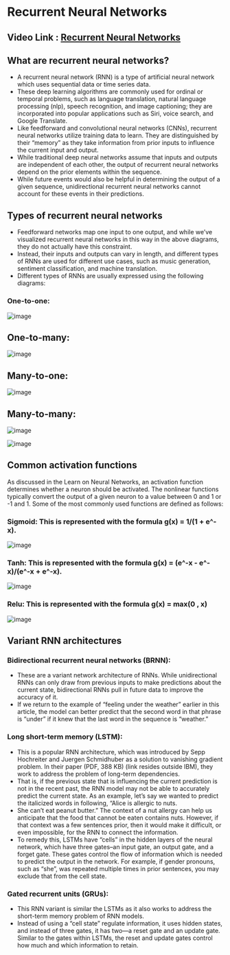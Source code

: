 # Recurrent Neural Networks

## Video Link : [Recurrent Neural Networks](https://drive.google.com/file/d/1IGLW3KoWXBC-4if3F37AMp1Ux0kVDxJH/view?usp=sharing)

## What are recurrent neural networks?

- A recurrent neural network (RNN) is a type of artificial neural network which uses sequential data or time series data. 
- These deep learning algorithms are commonly used for ordinal or temporal problems, such as language translation, natural language processing (nlp), speech recognition, and image captioning; they are incorporated into popular applications such as Siri, voice search, and Google Translate. 
- Like feedforward and convolutional neural networks (CNNs), recurrent neural networks utilize training data to learn. They are distinguished by their “memory” as they take information from prior inputs to influence the current input and output. 
- While traditional deep neural networks assume that inputs and outputs are independent of each other, the output of recurrent neural networks depend on the prior elements within the sequence. 
- While future events would also be helpful in determining the output of a given sequence, unidirectional recurrent neural networks cannot account for these events in their predictions.

## Types of recurrent neural networks

- Feedforward networks map one input to one output, and while we’ve visualized recurrent neural networks in this way in the above diagrams, they do not actually have this constraint.
- Instead, their inputs and outputs can vary in length, and different types of RNNs are used for different use cases, such as music generation, sentiment classification, and machine translation. 
- Different types of RNNs are usually expressed using the following diagrams:

### One-to-one:

![image](https://user-images.githubusercontent.com/63282184/143582054-bf37b36f-b55a-49bc-847b-1caa1a8793ba.png)

## One-to-many:

![image](https://user-images.githubusercontent.com/63282184/143582096-0379f22f-caae-490d-bc85-864b6a6a1277.png)

## Many-to-one:

![image](https://user-images.githubusercontent.com/63282184/143582128-4df29234-c889-46fd-a149-84b4afa43658.png)

## Many-to-many:

![image](https://user-images.githubusercontent.com/63282184/143582167-5a47e15e-eee6-4e54-91d9-ae6d77aa963d.png)

![image](https://user-images.githubusercontent.com/63282184/143582190-5f2135a5-d8ff-445c-a74b-24e67f43cf57.png)

## Common activation functions

As discussed in the Learn on Neural Networks, an activation function determines whether a neuron should be activated. The nonlinear functions typically convert the output of a given neuron to a value between 0 and 1 or -1 and 1. Some of the most commonly used functions are defined as follows:

### Sigmoid: This is represented with the formula g(x) = 1/(1 + e^-x).

![image](https://user-images.githubusercontent.com/63282184/143582342-0c4d034f-7095-43f1-b082-95c3175062bf.png)


### Tanh: This is represented with the formula g(x) = (e^-x - e^-x)/(e^-x + e^-x).

![image](https://user-images.githubusercontent.com/63282184/143582383-ba56467c-01db-411c-b0e7-688c1e77072d.png)

### Relu: This is represented with the formula g(x) = max(0 , x)

![image](https://user-images.githubusercontent.com/63282184/143582424-be948b2c-943d-4b62-9a72-c472a64e0361.png)

## Variant RNN architectures

### Bidirectional recurrent neural networks (BRNN): 

- These are a variant network architecture of RNNs. While unidirectional RNNs can only draw from previous inputs to make predictions about the current state, bidirectional RNNs pull in future data to improve the accuracy of it. 
- If we return to the example of “feeling under the weather” earlier in this article, the model can better predict that the second word in that phrase is “under” if it knew that the last word in the sequence is “weather.”

### Long short-term memory (LSTM): 

- This is a popular RNN architecture, which was introduced by Sepp Hochreiter and Juergen Schmidhuber as a solution to vanishing gradient problem. In their paper (PDF, 388 KB) (link resides outside IBM), they work to address the problem of long-term dependencies. 
- That is, if the previous state that is influencing the current prediction is not in the recent past, the RNN model may not be able to accurately predict the current state. As an example, let’s say we wanted to predict the italicized words in following, “Alice is allergic to nuts. 
- She can’t eat peanut butter.” The context of a nut allergy can help us anticipate that the food that cannot be eaten contains nuts. However, if that context was a few sentences prior, then it would make it difficult, or even impossible, for the RNN to connect the information. 
- To remedy this, LSTMs have “cells” in the hidden layers of the neural network, which have three gates–an input gate, an output gate, and a forget gate. These gates control the flow of information which is needed to predict the output in the network.  For example, if gender pronouns, such as “she”, was repeated multiple times in prior sentences, you may exclude that from the cell state.

### Gated recurrent units (GRUs):

- This RNN variant is similar the LSTMs as it also works to address the short-term memory problem of RNN models. 
- Instead of using a “cell state” regulate information, it uses hidden states, and instead of three gates, it has two—a reset gate and an update gate. Similar to the gates within LSTMs, the reset and update gates control how much and which information to retain.
